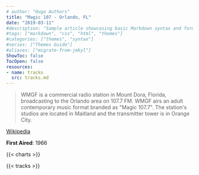 ```yaml
---
# author: "Hugo Authors"
title: "Magic 107 - Orlando, FL"
date: "2019-03-11"
#description: "Sample article showcasing basic Markdown syntax and formatting for HTML elements."
#tags: ["markdown", "css", "html", "themes"]
#categories: ["themes", "syntax"]
#series: ["Themes Guide"]
#aliases: ["migrate-from-jekyl"]
ShowToc: false
TocOpen: false
resources:
- name: tracks
  src: tracks.md
---
```


> WMGF is a commercial radio station in Mount Dora, Florida, broadcasting to the Orlando area on 107.7 FM. WMGF airs an adult contemporary music format branded as "Magic 107.7". The station's studios are located in Maitland and the transmitter tower is in Orange City.

[Wikipedia](https://en.wikipedia.org/wiki/WMGF)

**First Aired**: 1966

{{< charts >}}

{{< tracks >}}
